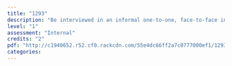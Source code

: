 ```yaml
---
title: "1293"
description: "Be interviewed in an informal one-to-one, face-to-face interview"
level: "1"
assessment: "Internal"
credits: "2"
pdf: "http://c1940652.r52.cf0.rackcdn.com/55e4dc66ff2a7c0777000ef1/1293.pdf"
categories:
---
```

